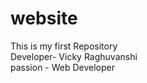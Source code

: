 # website
This is my first Repository<br>
Developer- Vicky Raghuvanshi<br>
 passion - Web Developer


